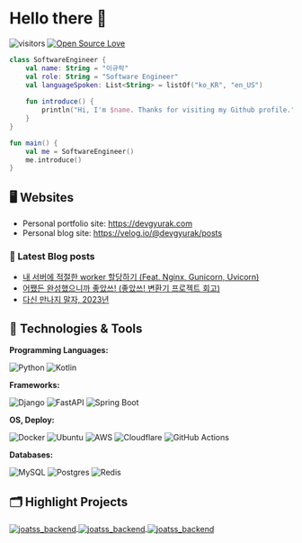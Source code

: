 # Hello there 👋

![visitors](https://visitor-badge.laobi.icu/badge?page_id=leegyurak.leegyurak)
[![Open Source Love](https://badges.frapsoft.com/os/v1/open-source.svg?v=102)](https://github.com/ellerbrock/open-source-badge/)

```kotlin
class SoftwareEngineer {
    val name: String = "이규락"
    val role: String = "Software Engineer"
    val languageSpoken: List<String> = listOf("ko_KR", "en_US")
    
    fun introduce() {
        println("Hi, I'm $name. Thanks for visiting my Github profile.")
    }
}

fun main() {
    val me = SoftwareEngineer()
    me.introduce()
}
```

## 🖥️ Websites

- Personal portfolio site: https://devgyurak.com
- Personal blog site: https://velog.io/@devgyurak/posts

### 📔 Latest Blog posts

<!-- BLOG-POST-LIST:START -->
- [내 서버에 적절한 worker 할당하기 (Feat. Nginx, Gunicorn, Uvicorn)](https://velog.io/@devgyurak/%EB%82%B4-%EC%84%9C%EB%B2%84%EC%97%90-%EC%A0%81%EC%A0%88%ED%95%9C-worker-%ED%95%A0%EB%8B%B9%ED%95%98%EA%B8%B0-Feat.-Nginx-Gunicorn-Uvicorn)
- [어쨌든 완성했으니까 좋았쓰! (좋았쓰! 변환기 프로젝트 회고)](https://velog.io/@devgyurak/%EC%96%B4%EC%A8%8C%EB%93%A0-%EC%99%84%EC%84%B1%ED%96%88%EC%9C%BC%EB%8B%88%EA%B9%8C-%EC%A2%8B%EC%95%98%EC%93%B0-%EC%A2%8B%EC%95%98%EC%93%B0-%EB%B3%80%ED%99%98%EA%B8%B0-%ED%94%84%EB%A1%9C%EC%A0%9D%ED%8A%B8-%ED%9A%8C%EA%B3%A0)
- [다신 만나지 말자, 2023년](https://velog.io/@devgyurak/%EB%8B%A4%EC%8B%A0-%EB%A7%8C%EB%82%98%EC%A7%80-%EB%A7%90%EC%9E%90-2023%EB%85%84)
<!-- BLOG-POST-LIST:END -->

## 🔧 Technologies & Tools

**Programming Languages:**

![Python](https://img.shields.io/badge/python-3670A0?style=for-the-badge&logo=python&logoColor=ffdd54)
![Kotlin](https://img.shields.io/badge/kotlin-7F52FF?style=for-the-badge&logo=kotlin&logoColor=FF6B35)

**Frameworks:**

![Django](https://img.shields.io/badge/django-%23092E20.svg?style=for-the-badge&logo=django&logoColor=white)
![FastAPI](https://img.shields.io/badge/FastAPI-005571?style=for-the-badge&logo=fastapi)
![Spring Boot](https://img.shields.io/badge/Spring%20Boot-6DB33F?style=for-the-badge&logo=Spring%20Boot&logoColor=white)

**OS, Deploy:**

![Docker](https://img.shields.io/badge/docker-%230db7ed.svg?style=for-the-badge&logo=docker&logoColor=white)
![Ubuntu](https://img.shields.io/badge/Ubuntu-E95420?style=for-the-badge&logo=ubuntu&logoColor=white)
![AWS](https://img.shields.io/badge/AWS-%23FF9900.svg?style=for-the-badge&logo=aws&logoColor=white)
![Cloudflare](https://img.shields.io/badge/Cloudflare-F38020?style=for-the-badge&logo=Cloudflare&logoColor=white)
![GitHub Actions](https://img.shields.io/badge/github%20actions-%232671E5.svg?style=for-the-badge&logo=githubactions&logoColor=white)

**Databases:**

![MySQL](https://img.shields.io/badge/mysql-4479A1.svg?style=for-the-badge&logo=mysql&logoColor=white)
![Postgres](https://img.shields.io/badge/postgres-%23316192.svg?style=for-the-badge&logo=postgresql&logoColor=white)
![Redis](https://img.shields.io/badge/redis-%23DD0031.svg?style=for-the-badge&logo=redis&logoColor=white)


<!-- ## &#x1f4c8; GitHub Stats

<a href="https://github.com/Zhenye-Na/Zhenye-Na">
  <img align="center" src="https://github-readme-stats.vercel.app/api/top-langs/?username=zhenye-na&hide=c%2B%2B,c,matlab,assembly&title_color=6aa6f8&text_color=8a919a&icon_color=6aa6f8&bg_color=22272e" alt="Zhenye's GitHub Stats" />
</a>

<a href="https://github.com/Zhenye-Na/Zhenye-Na">
  <img align="center" src="https://github-readme-stats.vercel.app/api?username=zhenye-na&show_icons=true&line_height=27&count_private=true&title_color=6aa6f8&text_color=8a919a&icon_color=6aa6f8&bg_color=22272e" alt="Zhenye's GitHub Stats" />
</a> -->


## 🗂️ Highlight Projects

<a href="https://github.com/leegyurak/joatss_backend">
  <img align="center" src="https://github-readme-stats.vercel.app/api/pin/?username=leegyurak&repo=joatss_backend&show_icons=true&line_height=27&title_color=6aa6f8&text_color=8a919a&icon_color=6aa6f8&bg_color=22272e" alt="joatss_backend" />
</a>
<a href="https://github.com/leegyurak/mytarot_backend">
  <img align="center" src="https://github-readme-stats.vercel.app/api/pin/?username=leegyurak&repo=mytarot_backend&show_icons=true&line_height=27&title_color=6aa6f8&text_color=8a919a&icon_color=6aa6f8&bg_color=22272e" alt="joatss_backend" />
</a>
<a href="https://github.com/leegyurak/winoreat_backend">
  <img align="center" src="https://github-readme-stats.vercel.app/api/pin/?username=leegyurak&repo=winoreat_backend&show_icons=true&line_height=27&title_color=6aa6f8&text_color=8a919a&icon_color=6aa6f8&bg_color=22272e" alt="joatss_backend" />
</a>

